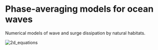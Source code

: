 # Phase-averaging models for ocean waves
Numerical models of wave and surge dissipation by natural habitats.

![2d_equations](https://github.com/alisonpeard/numerical-wave-models/assets/41169293/32adb0c8-fc74-4ede-9a8f-109283c89670)
